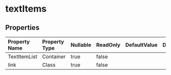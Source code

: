 # **textItems**

 

## **Properties**

| Property Name | Property Type | Nullable |  ReadOnly | DefaultValue | Description | 
| :- | :- | :- |:- |  :- | :- |
|TextItemList|Container|true|false |  ||
|link|Class|true|false |  ||

